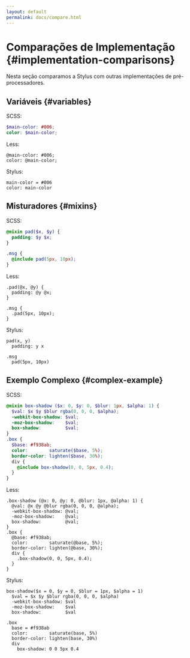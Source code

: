 ```yaml
---
layout: default
permalink: docs/compare.html
---
```


# Comparações de Implementação {#implementation-comparisons}

Nesta seção comparamos a Stylus com outras implementações de pré-processadores.

## Variáveis {#variables}

SCSS:

``` scss
$main-color: #006;
color: $main-color;
```

Less:

``` less
@main-color: #006;
color: @main-color;
```

Stylus:

``` stylus
main-color = #006
color: main-color
```

## Misturadores {#mixins}

SCSS:

``` scss
@mixin pad($x, $y) {
  padding: $y $x;
}

.msg {
  @include pad(5px, 10px);
}
```

Less:

``` less
.pad(@x, @y) {
  padding: @y @x;
}

.msg {
  .pad(5px, 10px);
}
```

Stylus:

``` stylus
pad(x, y)
  padding: y x

.msg
  pad(5px, 10px)
```

## Exemplo Complexo {#complex-example}

SCSS:

``` scss
@mixin box-shadow ($x: 0, $y: 0, $blur: 1px, $alpha: 1) {
  $val: $x $y $blur rgba(0, 0, 0, $alpha);
  -webkit-box-shadow: $val;
  -moz-box-shadow:    $val;
  box-shadow:         $val;
}
.box {
  $base: #f938ab;
  color:        saturate($base, 5%);
  border-color: lighten($base, 30%);
  div {
    @include box-shadow(0, 0, 5px, 0.4);
  }
}
```

Less:

``` less
.box-shadow (@x: 0, @y: 0, @blur: 1px, @alpha: 1) {
  @val: @x @y @blur rgba(0, 0, 0, @alpha);
  -webkit-box-shadow: @val;
  -moz-box-shadow:    @val;
  box-shadow:         @val;
}
.box {
  @base: #f938ab;
  color:        saturate(@base, 5%);
  border-color: lighten(@base, 30%);
  div {
    .box-shadow(0, 0, 5px, 0.4);
  }
}
```

Stylus:

``` stylus
box-shadow($x = 0, $y = 0, $blur = 1px, $alpha = 1)
  $val = $x $y $blur rgba(0, 0, 0, $alpha)
  -webkit-box-shadow: $val
  -moz-box-shadow:    $val
  box-shadow:         $val

.box
  base = #f938ab
  color:        saturate(base, 5%)
  border-color: lighten(base, 30%)
  div
    box-shadow: 0 0 5px 0.4
```
